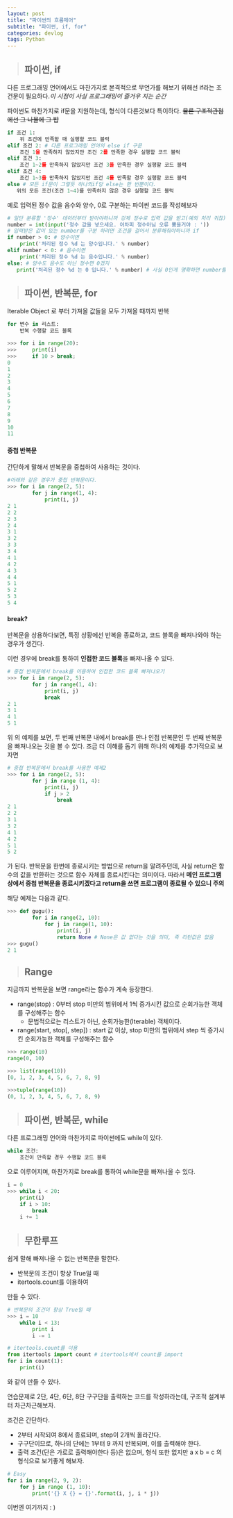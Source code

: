 ```yaml
---
layout: post
title: "파이썬의 흐름제어"
subtitle: "파이썬, if, for"
categories: devlog
tags: Python
---
```






> ## 파이썬, if

다른 프로그래밍 언어에서도 마찬가지로 본격적으로 무언가를 해보기 위해선 if라는 조건문이 필요하다.*이 시점이 사실 프로그래밍이 즐거우 지는 순간*

파이썬도 마찬가지로 if문을 지원하는데, 형식이 다른것보다 특이하다. ~~물론 구조적관점에선 그 나물에 그 밥~~

```python
if 조건 1:
    위 조건에 만족할 때 실행할 코드 블럭
elif 조건 2: # 다른 프로그래밍 언어의 else if 구문
    조건 1을 만족하지 않았지만 조건 2를 만족한 경우 실행할 코드 블럭
elif 조건 3:
    조건 1~2를 만족하지 않았지만 조건 3을 만족한 경우 실행할 코드 블럭
elif 조건 4:
    조건 1~3을 만족하지 않았지만 조건 4를 만족할 경우 실행할 코드 블럭
else # 모든 if문이 그렇듯 하나의if당 else는 한 번뿐이다.
   위의 모든 조건(조건 1~4)를 만족하지 않은 경우 실행할 코드 블럭
```



예로 입력된 정수 값을 음수와 양수, 0로 구분하는 파이썬 코드를 작성해보자

```python
# 일단 분류할 '정수' 데이터부터 받아야하니까 강제 정수로 입력 값을 받고(예외 처리 귀찮)
number = int(input('정수 값을 넣으세요. 어차피 정수아님 오류 뿜을거야 : '))
# 입력받은 값이 있는 number를 구분 하려면 조건을 걸어서 분류해줘야하니까 if
if number > 0: # 양수이면
    print('처리된 정수 %d 는 양수입니다.' % number)
elif number < 0: # 음수이면
    print('처리된 정수 %d 는 음수입니다.' % number)
else: # 양수도 음수도 아닌 정수면 0겠지
   print('처리된 정수 %d 는 0 입니다.' % number) # 사실 0인게 명확하면 number를 넣을 필요도 없음
```



> ## 파이썬, 반복문, for

Iterable Object 로 부터 가져올 값들을 모두 가져올 때까지 반복

```python
for 변수 in 리스트:
    반복 수행할 코드 블록

>>> for i in range(20):
>>>     print(i)
>>>     if 10 > break;
0
1
2
3
4
5
6
7
8
9
10
11
```

#### 중첩 반복문

간단하게 말해서 반복문을 중첩하여 사용하는 것이다.

```python
#아래와 같은 경우가 중첩 반복문이다.
>>> for i in range(2, 5):
    	for j in range(1, 4):
            print(i, j)
2 1
2 2
2 3
2 4
3 1
3 2
3 3
3 4
4 1
4 2
4 3
4 4
5 1
5 2
5 3
5 4
```

#### break?

반복문을 상용하다보면, 특정 상황에선 반복을 종료하고, 코드 블록을 빠져나와야 하는 경우가 생긴다.

이런 경우에 break를 통하여 **인접한 코드 블록**을 빠져나올 수 있다.

```python
# 중첩 반복문에서 break를 이용하여 인접한 코드 블록 빠져나오기
>>> for i in range(2, 5):
		for j in range(1, 4):
            print(i, j)
            break
2 1
3 1
4 1
5 1
```

위 의 예제를 보면, 두 번째 반복문 내에서 break를 만나 인접 반복문인 두 번째 반복문을 빠져나오는 것을 볼 수 있다. 조금 더 이해를 돕기 위해 하나의 예제를 추가적으로 보자면

```python
# 중첩 반복문에서 break를 사용한 예제2
>>> for i in range(2, 5):
    	for j in range (1, 4):
            print(i, j)
            if j > 2
            	break
2 1
2 2
3 1
3 2
4 1
4 2
5 1
5 2
```

가 된다.  반복문을 한번에 종료시키는 방법으로 return을 알려주던데, 사실 return은 함수의 값을 반환하는 것으로 함수 자체를 종료시킨다는 의미이다. 따라서 **메인 프로그램 상에서 중첩 반복문을 종료시키겠다고 return을 쓰면 프로그램이 종료될 수 있으니 주의**

해당 예제는 다음과 같다.

```python
>>> def gugu():
    	for i in range(2, 10):
            for j in range(1, 10):
                print(i, j)
                return None # None은 값 없다는 것을 의미, 즉 리턴값은 없음
>>> gugu()
2 1
```



> ## Range

지금까지 반복문을 보면 range라는 함수가 계속 등장한다.

- range(stop) : 0부터 stop 미만의 범위에서 1씩 증가시킨 값으로 순회가능한 객체를 구성해주는 함수
  - 문법적으로는 리스트가 아닌, 순회가능한(Iterable) 객체이다.
- range(start, stop[, step]) : start 값 이상, stop 미만의 범위에서 step 씩 증가시킨 순회가능한 객체를 구성해주는 함수

```python
>>> range(10)
range(0, 10)

>>> list(range(10))
[0, 1, 2, 3, 4, 5, 6, 7, 8, 9]

>>>tuple(range(10))
(0, 1, 2, 3, 4, 5, 6, 7, 8, 9)
```



> ## 파이썬, 반복문, while

다른 프로그래밍 언어와 마찬가지로 파이썬에도 while이 있다.

```python
while 조건:
    조건이 만족할 경우 수행할 코드 블록
```

으로 이루어지며, 마찬가지로 break를 통하여 while문을 빠져나올 수 있다.

```python
i = 0
>>> while i < 20:
    print(i)
    if i > 10:
        break
    i += 1
```



> ## 무한루프

쉽게 말해 빠져나올 수 없는 반복문을 말한다.

- 반복문의 조건이 항상 True일 때
- itertools.count를 이용하여

만들 수 있다.

```python
# 반복문의 조건이 항상 True일 때
>>> i = 10
    while i < 13:
    	print i
    	i -= 1

# itertools.count를 이용
from itertools import count # itertools에서 count를 import
for i in count(1):
    print(i)
```

와 같이 만들 수 있다.



연습문제로 2단, 4단, 6단, 8단 구구단을 출력하는 코드를 작성하라는데, 구조적 설계부터 차근차근해보자.

조건은 간단하다.

- 2부터 시작되여 8에서 종료되며, step이 2개씩 올라간다.
- 구구단이므로, 하나의 단에는 1부터 9 까지 반복되며, 이를 출력해야 한다.
- 출력 조건(단은 가로로 출력해야한다 등)은 없으며, 형식 또한 없지만 a x b = c 의 형식으로 보기좋게 해보자.

```python
# Easy
for i in range(2, 9, 2):
    for j in range (1, 10):
        print('{} X {} = {}'.format(i, j, i * j))
```



이번엔 여기까지 : )

